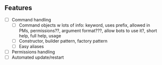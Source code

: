 Features
---
* [ ] Command handling
  * [ ] Command objects w lots of info: keyword, uses prefix, allowed in PMs, permissions??, argument format???, allow bots to use it?, short help, full help, usage
  * [ ] Constructor, builder pattern, factory pattern
  * [ ] Easy aliases
* [ ] Permissions handling
* [ ] Automated update/restart
